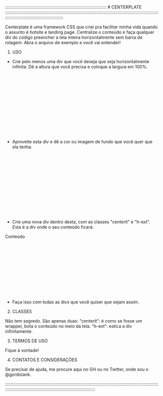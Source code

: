 :::::::::::::::::::::::::::::::::::::::::::::::::::::::::::::::::::::::::::::::::: # CENTERPLATE :::::::::::::::::::::::::::::::::::::::::::::::::::::::::::::::::::::::::::::::::::::::::::::::::::::::::::::::::::::::::::::::::::::::::::::::::::::::::::::::::::::::::::

Centerplate é uma framework CSS que criei pra facilitar minha vida quando o assunto é hotsite e landing page. Centralize o conteúdo e faça qualquer div do código preencher a tela inteira horizontalmente sem barra de rolagem. Abra o arquivo de exemplo e você vai entender!

1) USO
- Crie pelo menos uma div que você deseja que seja horizontalmente infinita. Dê a altura que você precisa e coloque a largura em 100%.
<div style="height:200px; width:100%;"></div>

- Aproveite esta div e dê a cor ou imagem de fundo que você quer que ela tenha.
<div style="height:200px; width:100%; background-color:"#F0F;"></div>

- Crie uma nova div dentro desta, com as classes "centerit" e "h-ext". Esta é a div onde o seu conteúdo ficará.
<div style="height:200px; width:100%; background-color:"#F0F;">
<div id="conteudo" class="centerit h-ext">
<p>Conteúdo</p>
</div>
</div>

- Faça isso com todas as divs que você quiser que sejam assim.

2) CLASSES

Não tem segredo. São apenas duas:
"centerit": é como se fosse um wrapper, bota o conteúdo no meio da tela.
"h-ext": estica a div infinitamente.

3) TERMOS DE USO

Fique à vontade!

4) CONTATOS E CONSIDERAÇÕES

Se precisar de ajuda, me procure aqui no GH ou no Twitter, onde sou o @gordotank.

:::::::::::::::::::::::::::::::::::::::::::::::::::::::::::::::::::::::::::::::::::::::::::::::::::::::::::::::::::::::::::::::::::::::::::::::::::::::::::::::::::::::::::::::::::::::::::::::::::::
